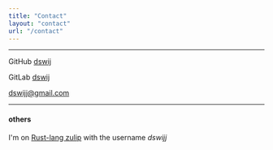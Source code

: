 ```yaml
---
title: "Contact"
layout: "contact"
url: "/contact"
---
```


---

<ion-icon name="logo-github"></ion-icon> GitHub [dswij](https://github.com/dswij)

<ion-icon name="logo-gitlab"></ion-icon> GitLab [dswij](https://gitlab.com/dswij)

<ion-icon name="mail-outline"></ion-icon> dswijj@gmail.com


---

#### others
I'm on [Rust-lang zulip](https://rust-lang.zulipchat.com/) with the username *dswijj*
